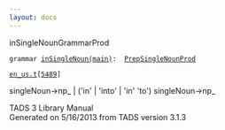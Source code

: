 ```yaml
---
layout: docs
---
```

<span class="title">inSingleNoun</span><span class="type">GrammarProd</span>

`grammar `<span class="classExtLink">[`inSingleNoun(main)`](../object/inSingleNoun(main).html)</span>` :   `[`PrepSingleNounProd`](../object/PrepSingleNounProd.html)

[`en_us.t`](../file/en_us.t.html)`[`[`5489`](../source/en_us.t.html#5489)`]`

<div class="gramrule">

singleNoun-\>np\_ \| ('in' \| 'into' \| 'in' 'to') singleNoun-\>np\_  

</div>

<div class="ftr">

TADS 3 Library Manual  
Generated on 5/16/2013 from TADS version 3.1.3

</div>
